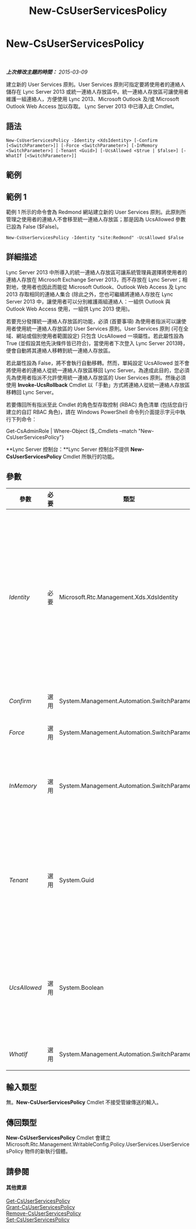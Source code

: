 ﻿---
title: New-CsUserServicesPolicy
TOCTitle: New-CsUserServicesPolicy
ms:assetid: 8d7b7f79-f72e-4057-a0d1-188a87af5023
ms:mtpsurl: https://technet.microsoft.com/zh-tw/library/JJ205072(v=OCS.15)
ms:contentKeyID: 49291626
ms.date: 08/10/2015
mtps_version: v=OCS.15
ms.translationtype: HT
---

# New-CsUserServicesPolicy

 

_**上次修改主題的時間：** 2015-03-09_

建立新的 User Services 原則。User Services 原則可指定要將使用者的連絡人儲存在 Lync Server 2013 或統一連絡人存放區中。統一連絡人存放區可讓使用者維護一組連絡人，方便使用 Lync 2013、Microsoft Outlook 及/或 Microsoft Outlook Web Access 加以存取。 Lync Server 2013 中已導入此 Cmdlet。

## 語法

    New-CsUserServicesPolicy -Identity <XdsIdentity> [-Confirm [<SwitchParameter>]] [-Force <SwitchParameter>] [-InMemory <SwitchParameter>] [-Tenant <Guid>] [-UcsAllowed <$true | $false>] [-WhatIf [<SwitchParameter>]]

## 範例

## 範例 1

範例 1 所示的命令會為 Redmond 網站建立新的 User Services 原則。此原則所管理之使用者的連絡人不會移至統一連絡人存放區；那是因為 UcsAllowed 參數已設為 False ($False)。

    New-CsUserServicesPolicy -Identity "site:Redmond" -UcsAllowed $False

## 詳細描述

Lync Server 2013 中所導入的統一連絡人存放區可讓系統管理員選擇將使用者的連絡人存放在 Microsoft Exchange Server 2013，而不存放在 Lync Server；相對地，使用者也因此而能從 Microsoft Outlook、Outlook Web Access 及 Lync 2013 存取相同的連絡人集合 (除此之外，您也可繼續將連絡人存放在 Lync Server 2013 中，讓使用者可以分別維護兩組連絡人：一組供 Outlook 與 Outlook Web Access 使用，一組供 Lync 2013 使用)。

若要充分發揮統一連絡人存放區的功能，必須 (首要事項) 為使用者指派可以讓使用者使用統一連絡人存放區的 User Services 原則。User Services 原則 (可在全域、網站或個別使用者範圍設定) 只包含 UcsAllowed 一項屬性。若此屬性設為 True (並假設其他先決條件皆已符合)，當使用者下次登入 Lync Server 2013時，便會自動將其連絡人移轉到統一連絡人存放區。

若此屬性設為 False，將不會執行自動移轉。然而，單純設定 UcsAllowed 並不會將使用者的連絡人從統一連絡人存放區移回 Lync Server。為達成此目的，您必須先為使用者指派不允許使用統一連絡人存放區的 User Services 原則。然後必須使用 **Invoke-UcsRollback** Cmdlet 以「手動」方式將連絡人從統一連絡人存放區移轉回 Lync Server。

若要傳回所有指派至此 Cmdlet 的角色型存取控制 (RBAC) 角色清單 (包括您自行建立的自訂 RBAC 角色)，請在 Windows PowerShell 命令列介面提示字元中執行下列命令：

Get-CsAdminRole | Where-Object {$\_.Cmdlets –match "New-CsUserServicesPolicy"}

**Lync Server 控制台：**Lync Server 控制台不提供 **New-CsUserServicesPolicy** Cmdlet 所執行的功能。

## 參數


<table>
<colgroup>
<col style="width: 25%" />
<col style="width: 25%" />
<col style="width: 25%" />
<col style="width: 25%" />
</colgroup>
<thead>
<tr class="header">
<th>參數</th>
<th>必要</th>
<th>類型</th>
<th>說明</th>
</tr>
</thead>
<tbody>
<tr class="odd">
<td><p><em>Identity</em></p></td>
<td><p>必要</p></td>
<td><p>Microsoft.Rtc.Management.Xds.XdsIdentity</p></td>
<td><p>所要建立之原則的唯一識別碼。若要在網站範圍建立原則，請使用類似下列的語法：</p>
<p>-Identity &quot;site:Redmond&quot;</p>
<p>若要在服務範圍建立原則，請使用類似下列的語法：-Identity &quot;UserServer:atl-cs-001.litwareinc.com&quot;</p>
<p>請注意，User Server 服務是唯一能裝載 User Services 原則的服務。</p>
<p>在個別使用者範圍也可以建立原則。若要建立個別使用者原則，請使用類似下列的語法：</p>
<p>-Identity &quot;RedmondUserServicesPolicy&quot;</p></td>
</tr>
<tr class="even">
<td><p><em>Confirm</em></p></td>
<td><p>選用</p></td>
<td><p>System.Management.Automation.SwitchParameter</p></td>
<td><p>在執行命令前先提示確認。</p></td>
</tr>
<tr class="odd">
<td><p><em>Force</em></p></td>
<td><p>選用</p></td>
<td><p>System.Management.Automation.SwitchParameter</p></td>
<td><p>隱藏執行命令時可能發生的非嚴重錯誤訊息。</p></td>
</tr>
<tr class="even">
<td><p><em>InMemory</em></p></td>
<td><p>選用</p></td>
<td><p>System.Management.Automation.SwitchParameter</p></td>
<td><p>建立物件參照但不實際將該物件認可為永久變更。如果您會將這個利用此參數呼叫之 Cmdlet 的輸出指派給變數，可以變更物件參照的屬性，然後呼叫與此 Cmdlet 配對的 Set- Cmdlet，認可這些變更。</p></td>
</tr>
<tr class="odd">
<td><p><em>Tenant</em></p></td>
<td><p>選用</p></td>
<td><p>System.Guid</p></td>
<td><p>要建立新 User Services 原則之 商務用 Skype Online 租用戶帳戶的全域唯一識別碼 (GUID)。例如：</p>
<p>–Tenant &quot;38aad667-af54-4397-aaa7-e94c79ec2308&quot;</p>
<p>您可以執行下列命令傳回每個租用戶的租用戶識別碼：</p>
<p>Get-CsTenant | Select-Object DisplayName, TenantID</p></td>
</tr>
<tr class="even">
<td><p><em>UcsAllowed</em></p></td>
<td><p>選用</p></td>
<td><p>System.Boolean</p></td>
<td><p>設為 True 時 (預設值)，受此原則影響的使用者會自動移轉至統一連絡人存放區 (假設使用者具有 Microsoft Exchange Server 2013 帳戶並使用 Lync 2013 登入)。設為 False 時，可從統一連絡人存放區移除使用者，但前提是必須使用 <strong>Invoke-CsUcsRollback</strong> Cmdlet「手動」移除。</p></td>
</tr>
<tr class="odd">
<td><p><em>WhatIf</em></p></td>
<td><p>選用</p></td>
<td><p>System.Management.Automation.SwitchParameter</p></td>
<td><p>說明執行命令時若不實際執行命令的後果。</p></td>
</tr>
</tbody>
</table>


## 輸入類型

無。**New-CsUserServicesPolicy** Cmdlet 不接受管線傳送的輸入。

## 傳回類型

**New-CsUserServicesPolicy** Cmdlet 會建立 Microsoft.Rtc.Management.WritableConfig.Policy.UserServices.UserServicesPolicy 物件的新執行個體。

## 請參閱

#### 其他資源

[Get-CsUserServicesPolicy](get-csuserservicespolicy.md)  
[Grant-CsUserServicesPolicy](grant-csuserservicespolicy.md)  
[Remove-CsUserServicesPolicy](remove-csuserservicespolicy.md)  
[Set-CsUserServicesPolicy](set-csuserservicespolicy.md)

